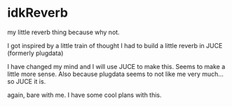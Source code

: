 # idkReverb
my little reverb thing because why not.

I got inspired by a little train of thought I had to build a little reverb in JUCE (formerly plugdata)

I have changed my mind and I will use JUCE to make this. Seems to make a little more sense. Also because plugdata seems to not like me very much... so JUCE it is.

again, bare with me. I have some cool plans with this.